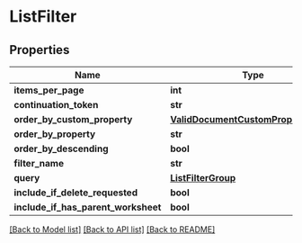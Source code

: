 # ListFilter

## Properties
Name | Type | Description | Notes
------------ | ------------- | ------------- | -------------
**items_per_page** | **int** |  | [optional] 
**continuation_token** | **str** |  | [optional] 
**order_by_custom_property** | [**ValidDocumentCustomPropertyName**](ValidDocumentCustomPropertyName.md) |  | [optional] 
**order_by_property** | **str** |  | [optional] 
**order_by_descending** | **bool** |  | [optional] 
**filter_name** | **str** |  | [optional] 
**query** | [**ListFilterGroup**](ListFilterGroup.md) |  | [optional] 
**include_if_delete_requested** | **bool** |  | [optional] 
**include_if_has_parent_worksheet** | **bool** |  | [optional] 

[[Back to Model list]](../README.md#documentation-for-models) [[Back to API list]](../README.md#documentation-for-api-endpoints) [[Back to README]](../README.md)


